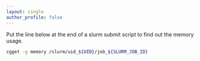 ```yaml
---
layout: single
author_profile: false
---
```


Put the line below at the end of a slurm submit script to find out the memory usage.
```bash
cgget -g memory /slurm/uid_${UID}/job_${SLURM_JOB_ID}
```
